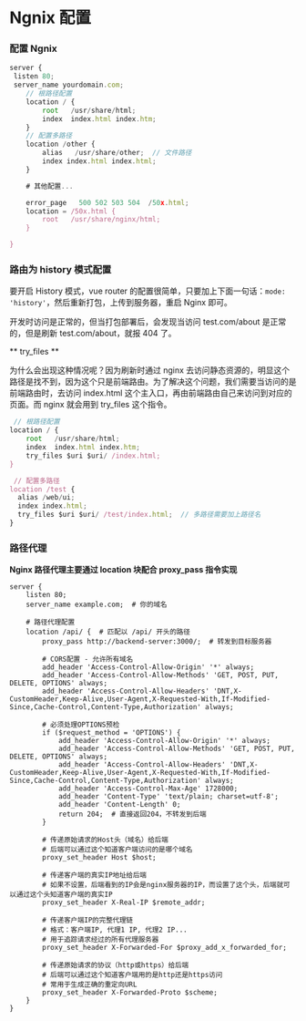 # Ngnix 配置

### 配置 Ngnix

```js
server {
 listen 80;
 server_name yourdomain.com;
    // 根路径配置
    location / {
        root   /usr/share/html;
        index  index.html index.htm;
    }
    // 配置多路径
    location /other {
        alias   /usr/share/other;  // 文件路径
        index index.html index.html;
    }

    # 其他配置...

    error_page   500 502 503 504  /50x.html;
    location = /50x.html {
        root   /usr/share/nginx/html;
    }

}
```

### 路由为 history 模式配置

要开启 History 模式，vue router 的配置很简单，只要加上下面一句话：`mode: 'history'`，然后重新打包，上传到服务器，重启 Nginx 即可。

开发时访问是正常的，但当打包部署后，会发现当访问 test.com/about 是正常的，但是刷新 test.com/about，就报 404 了。

** try_files **

为什么会出现这种情况呢？因为刷新时通过 nginx 去访问静态资源的，明显这个路径是找不到，因为这个只是前端路由。为了解决这个问题，我们需要当访问的是前端路由时，去访问 index.html 这个主入口，再由前端路由自己来访问到对应的页面。而 nginx 就会用到 try_files 这个指令。

```js
 // 根路径配置
location / {
    root   /usr/share/html;
    index  index.html index.htm;
    try_files $uri $uri/ /index.html;
}

 // 配置多路径
location /test {
  alias /web/ui;
  index index.html;
  try_files $uri $uri/ /test/index.html;  // 多路径需要加上路径名
}
```

### 路径代理

**Nginx 路径代理主要通过 location 块配合 proxy_pass 指令实现**

```
server {
    listen 80;
    server_name example.com;  # 你的域名

    # 路径代理配置
    location /api/ {  # 匹配以 /api/ 开头的路径
        proxy_pass http://backend-server:3000/;  # 转发到目标服务器

        # CORS配置 - 允许所有域名
        add_header 'Access-Control-Allow-Origin' '*' always;
        add_header 'Access-Control-Allow-Methods' 'GET, POST, PUT, DELETE, OPTIONS' always;
        add_header 'Access-Control-Allow-Headers' 'DNT,X-CustomHeader,Keep-Alive,User-Agent,X-Requested-With,If-Modified-Since,Cache-Control,Content-Type,Authorization' always;

        # 必须处理OPTIONS预检
        if ($request_method = 'OPTIONS') {
            add_header 'Access-Control-Allow-Origin' '*' always;
            add_header 'Access-Control-Allow-Methods' 'GET, POST, PUT, DELETE, OPTIONS' always;
            add_header 'Access-Control-Allow-Headers' 'DNT,X-CustomHeader,Keep-Alive,User-Agent,X-Requested-With,If-Modified-Since,Cache-Control,Content-Type,Authorization' always;
            add_header 'Access-Control-Max-Age' 1728000;
            add_header 'Content-Type' 'text/plain; charset=utf-8';
            add_header 'Content-Length' 0;
            return 204;  # 直接返回204，不转发到后端
        }

        # 传递原始请求的Host头（域名）给后端
        # 后端可以通过这个知道客户端访问的是哪个域名
        proxy_set_header Host $host;

        # 传递客户端的真实IP地址给后端
        # 如果不设置，后端看到的IP会是nginx服务器的IP，而设置了这个头，后端就可以通过这个头知道客户端的真实IP
        proxy_set_header X-Real-IP $remote_addr;

        # 传递客户端IP的完整代理链
        # 格式：客户端IP, 代理1 IP, 代理2 IP...
        # 用于追踪请求经过的所有代理服务器
        proxy_set_header X-Forwarded-For $proxy_add_x_forwarded_for;

        # 传递原始请求的协议（http或https）给后端
        # 后端可以通过这个知道客户端用的是http还是https访问
        # 常用于生成正确的重定向URL
        proxy_set_header X-Forwarded-Proto $scheme;
    }
}
```
